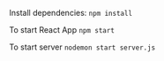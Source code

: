 Install dependencies:
```npm install```

To start React App
```npm start```

To start server
```nodemon start server.js```